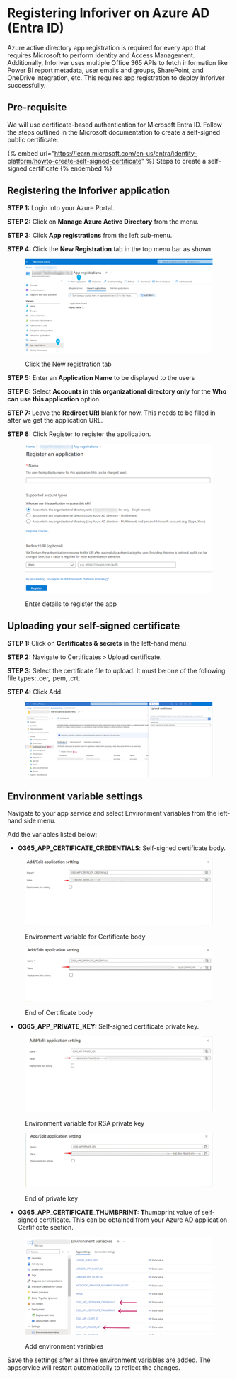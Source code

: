 # Registering Inforiver on Azure AD (Entra ID)

Azure active directory app registration is required for every app that requires Microsoft to perform Identity and Access Management. Additionally, Inforiver uses multiple Office 365 APIs to fetch information like Power BI report metadata, user emails and groups, SharePoint, and OneDrive integration, etc. This requires app registration to deploy Inforiver successfully.

## Pre-requisite

We will use certificate-based authentication for Microsoft Entra ID. Follow the steps outlined in the Microsoft documentation to create a self-signed public certificate.

{% embed url="https://learn.microsoft.com/en-us/entra/identity-platform/howto-create-self-signed-certificate" %}
Steps to create a self-signed certificate
{% endembed %}

## Registering the Inforiver application

**STEP 1:** Login into your Azure Portal.

**STEP 2:** Click on **Manage Azure Active Directory** from the menu.

**STEP 3:** Click **App registrations** from the left sub-menu.

**STEP 4:** Click the **New Registration** tab in the top menu bar as shown.

<figure><img src="../../.gitbook/assets/image (1) (2).png" alt=""><figcaption><p>Click the New registration tab</p></figcaption></figure>

**STEP 5:** Enter an **Application Name** to be displayed to the users&#x20;

**STEP 6:** Select **Accounts in this organizational directory only** for the **Who can use this application** option.

**STEP 7:** Leave the **Redirect URI** blank for now. This needs to be filled in after we get the application URL.

**STEP 8:** Click Register to register the application.

<figure><img src="../../.gitbook/assets/image (1) (2) (5).png" alt=""><figcaption><p>Enter details to register the app</p></figcaption></figure>

## Uploading your self-signed certificate

**STEP 1:** Click on **Certificates & secrets** in the left-hand menu.

**STEP 2:** Navigate to Certificates > Upload certificate.

**STEP 3:** Select the certificate file to upload. It must be one of the following file types: .cer, .pem, .crt.&#x20;

**STEP 4:** Click Add.

<figure><img src="../../.gitbook/assets/image (2).png" alt=""><figcaption></figcaption></figure>

## Environment variable settings

Navigate to your app service and select Environment variables from the left-hand side menu.

Add the variables listed below:

* **O365\_APP\_CERTIFICATE\_CREDENTIALS**: Self-signed certificate body.

<figure><img src="../../.gitbook/assets/image (5).png" alt=""><figcaption><p>Environment variable for Certificate body</p></figcaption></figure>

<figure><img src="../../.gitbook/assets/image (6).png" alt=""><figcaption><p>End of Certificate body</p></figcaption></figure>

* **O365\_APP\_PRIVATE\_KEY:** Self-signed certificate private key.

<figure><img src="../../.gitbook/assets/image (8).png" alt=""><figcaption><p>Environment variable for RSA private key</p></figcaption></figure>

<figure><img src="../../.gitbook/assets/image (9).png" alt=""><figcaption><p>End of private key</p></figcaption></figure>

* **O365\_APP\_CERTIFICATE\_THUMBPRINT: T**humbprint value of self-signed certificate. This can be obtained from your Azure AD application Certificate section.

<figure><img src="../../.gitbook/assets/image (3).png" alt=""><figcaption><p>Add environment variables</p></figcaption></figure>

Save the settings after all three environment variables are added. The appservice will restart automatically to reflect the changes.

